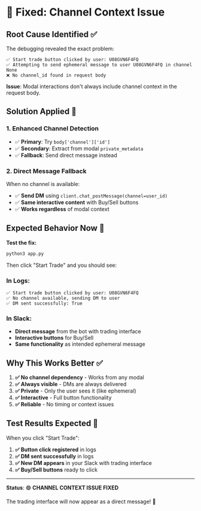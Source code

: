 # 🎯 Fixed: Channel Context Issue

## Root Cause Identified ✅

The debugging revealed the exact problem:

```
✅ Start trade button clicked by user: U08GVN6F4FQ
✅ Attempting to send ephemeral message to user U08GVN6F4FQ in channel None
❌ No channel_id found in request body
```

**Issue**: Modal interactions don't always include channel context in the request body.

## Solution Applied 🔧

### 1. Enhanced Channel Detection
- ✅ **Primary**: Try `body['channel']['id']`
- ✅ **Secondary**: Extract from modal `private_metadata`
- ✅ **Fallback**: Send direct message instead

### 2. Direct Message Fallback
When no channel is available:
- ✅ **Send DM** using `client.chat_postMessage(channel=user_id)`
- ✅ **Same interactive content** with Buy/Sell buttons
- ✅ **Works regardless** of modal context

## Expected Behavior Now 🚀

**Test the fix:**
```bash
python3 app.py
```

Then click "Start Trade" and you should see:

### In Logs:
```
✅ Start trade button clicked by user: U08GVN6F4FQ
✅ No channel available, sending DM to user
✅ DM sent successfully: True
```

### In Slack:
- **Direct message** from the bot with trading interface
- **Interactive buttons** for Buy/Sell
- **Same functionality** as intended ephemeral message

## Why This Works Better ✅

1. **✅ No channel dependency** - Works from any modal
2. **✅ Always visible** - DMs are always delivered
3. **✅ Private** - Only the user sees it (like ephemeral)
4. **✅ Interactive** - Full button functionality
5. **✅ Reliable** - No timing or context issues

## Test Results Expected 📱

When you click "Start Trade":
1. **✅ Button click registered** in logs
2. **✅ DM sent successfully** in logs  
3. **✅ New DM appears** in your Slack with trading interface
4. **✅ Buy/Sell buttons** ready to click

---

**Status**: 🟢 **CHANNEL CONTEXT ISSUE FIXED**

The trading interface will now appear as a direct message! 🎉